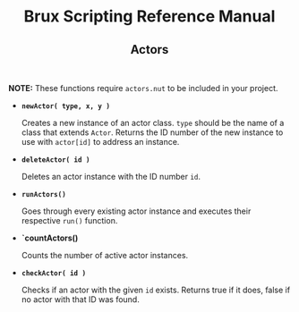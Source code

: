 # <center>**Brux Scripting Reference Manual**</center>
## <center>Actors</center>



&nbsp;

**NOTE:** These functions require `actors.nut` to be included in your project.

* <a name="newActor"></a>**`newActor( type, x, y )`**

  Creates a new instance of an actor class. `type` should be the name of a class that extends `Actor`. Returns the ID number of the new instance to use with `actor[id]` to address an instance.

* <a name="deleteActor"></a>**`deleteActor( id )`**

  Deletes an actor instance with the ID number `id`.

* <a name="runActors"></a>**`runActors()`**

  Goes through every existing actor instance and executes their respective `run()` function.

* <a name="countActors"></a>**`countActors()**

  Counts the number of active actor instances.

* <a name="checkActor"></a>**`checkActor( id )`**

  Checks if an actor with the given `id` exists. Returns true if it does, false if no actor with that ID was found.